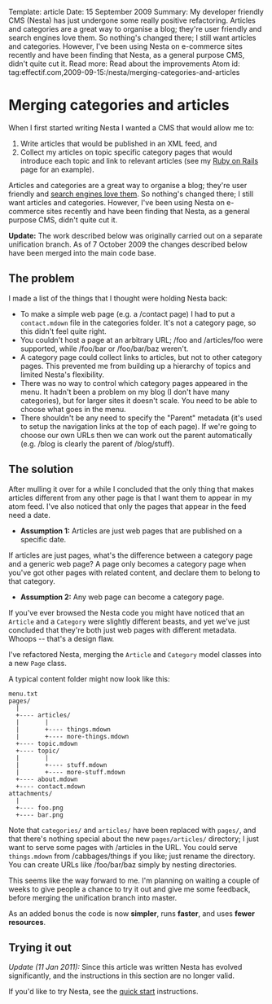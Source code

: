 Template: article
Date: 15 September 2009
Summary: My developer friendly CMS (Nesta) has just undergone some really positive refactoring. Articles and categories are a great way to organise a blog; they're user friendly and search engines love them. So nothing's changed there; I still want articles and categories. However, I've been using Nesta on e-commerce sites recently and have been finding that Nesta, as a general purpose CMS, didn't quite cut it.
Read more: Read about the improvements
Atom id: tag:effectif.com,2009-09-15:/nesta/merging-categories-and-articles

# Merging categories and articles

When I first started writing Nesta I wanted a CMS that would allow me
to:

 1. Write articles that would be published in an XML feed, and
 2. Collect my articles on topic specific category pages that would
    introduce each topic and link to relevant articles (see my [Ruby on
    Rails](/ruby-on-rails) page for an example).

Articles and categories are a great way to organise a blog; they're user
friendly and [search engines love
them](http://www.wordtracker.com/academy/website-structure "Website
Structure"). So nothing's changed there; I still want articles and
categories. However, I've been using Nesta on e-commerce sites recently
and have been finding that Nesta, as a general purpose CMS, didn't quite
cut it.

**Update:** The work described below was originally carried out on a
separate unification branch. As of 7 October 2009 the changes described
below have been merged into the main code base.

## The problem

I made a list of the things that I thought were holding Nesta back:

 * To make a simple web page (e.g. a /contact page) I had to put a
   `contact.mdown` file in the categories folder. It's not a category
   page, so this didn't feel quite right.
 * You couldn't host a page at an arbitrary URL; /foo and /articles/foo
   were supported, while /foo/bar or /foo/bar/baz weren't.
 * A category page could collect links to articles, but not to other
   category pages. This prevented me from building up a hierarchy of
   topics and limited Nesta's flexibility.
 * There was no way to control which category pages appeared in the
   menu. It hadn't been a problem on my blog (I don't have many
   categories), but for larger sites it doesn't scale. You need to be
   able to choose what goes in the menu.
 * There shouldn't be any need to specify the "Parent" metadata (it's
   used to setup the navigation links at the top of each page). If we're
   going to choose our own URLs then we can work out the parent
   automatically (e.g. /blog is clearly the parent of /blog/stuff).

## The solution

After mulling it over for a while I concluded that the only thing that
makes articles different from any other page is that I want them to
appear in my atom feed. I've also noticed that only the pages that
appear in the feed need a date.

 * **Assumption 1:** Articles are just web pages that are published on a
   specific date.

If articles are just pages, what's the difference between a category
page and a generic web page? A page only becomes a category page when
you've got other pages with related content, and declare them to belong
to that category.

 * **Assumption 2:** Any web page can become a category page.

If you've ever browsed the Nesta code you might have noticed that an
`Article` and a `Category` were slightly different beasts, and yet we've
just concluded that they're both just web pages with different metadata.
Whoops -- that's a design flaw.

I've refactored Nesta, merging the `Article` and `Category` model
classes into a new `Page` class.

A typical content folder might now look like this:

    menu.txt
    pages/
      |
      +---- articles/
      |       |
      |       +---- things.mdown
      |       +---- more-things.mdown
      +---- topic.mdown
      +---- topic/
      |       |
      |       +---- stuff.mdown
      |       +---- more-stuff.mdown
      +---- about.mdown
      +---- contact.mdown
    attachments/
      |
      +---- foo.png
      +---- bar.png

Note that `categories/` and `articles/` have been replaced with
`pages/`, and that there's nothing special about the new
`pages/articles/` directory; I just want to serve some pages with
/articles in the URL. You could serve `things.mdown` from
/cabbages/things if you like; just rename the directory. You can create
URLs like /foo/bar/baz simply by nesting directories.

This seems like the way forward to me. I'm planning on waiting a couple
of weeks to give people a chance to try it out and give me some
feedback, before merging the unification branch into master.

As an added bonus the code is now **simpler**, runs **faster**, and uses
**fewer resources**.

## Trying it out

*Update (11 Jan 2011):* Since this article was written Nesta has evolved
significantly, and the instructions in this section are no longer valid.

If you'd like to try Nesta, see the [quick start](/docs/quick-start)
instructions.
